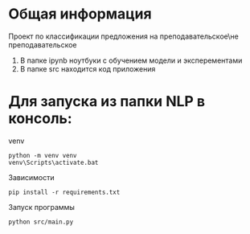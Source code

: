 # Общая информация
Проект по классификации предложения на преподавательское\не преподавательское

1. В папке ipynb ноутбуки с обучением модели и эксперементами
2. В папке src находится код приложения


# Для запуска из папки NLP в консоль:
venv
```
python -m venv venv
venv\Scripts\activate.bat
```
Зависимости
```
pip install -r requirements.txt
```

Запуск программы
```
python src/main.py
```
